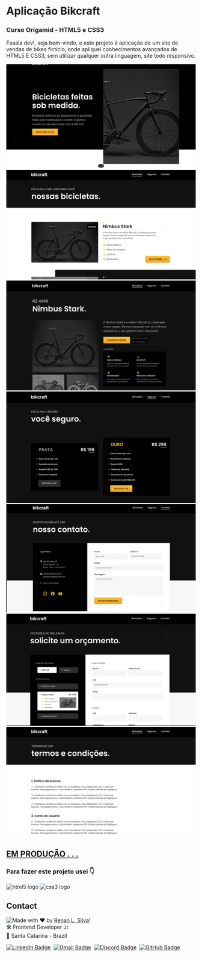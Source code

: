 # Aplicação Bikcraft

### Curso Origamid - HTML5 e CSS3

Faaala dev!, seja bem-vindo, e este projeto é aplicação de um site de vendas de bikes fictício, onde apliquei conhecimentos avançados de HTML5 E CSS3, sem utilizar qualquer outra linguagem, site todo responsivo.

![screenshot1](./img/screenshots/Screenshot_1.png)
![screenshot2](./img/screenshots/Screenshot_2.png)
![screenshot3](./img/screenshots/Screenshot_3.png)
![screenshot4](./img/screenshots/Screenshot_4.png)
![screenshot5](./img/screenshots/Screenshot_5.png)
![screenshot6](./img/screenshots/Screenshot_6.png)
![screenshot7](./img/screenshots/Screenshot_7.png)

## <a href="https://renyzeraa.github.io/app-bikcraft/" > EM PRODUÇÃO . . . </a>

### Para fazer este projeto usei 👇

<span>
  <img src="https://cdn.jsdelivr.net/gh/devicons/devicon/icons/html5/html5-original.svg" height="40" width="52" alt="html5 logo"  />
  <img src="https://cdn.jsdelivr.net/gh/devicons/devicon/icons/css3/css3-original.svg" height="40" width="52" alt="css3 logo"  />
</span>

## Contact

<img align="left" src="https://avatars.githubusercontent.com/renyzeraa?size=100">

Made with ❤️ by [Renan L. Silva](https://github.com/renyzeraa)! <br>
🛠 Frontend Developer Jr. <br>
📍 Santa Catarina - Brazil <br>

<a href="https://www.linkedin.com/in/renyzeraa" target="_blank"><img src="https://img.shields.io/badge/LinkedIn-0077B5?style=flat&logo=linkedin&logoColor=white" alt="LinkedIn Badge" height="20"></a>&nbsp;
<a href="mailto:renansilvaytb@gmail.com" target="_blank"><img src="https://img.shields.io/badge/Gmail-D14836?style=flat&logo=gmail&logoColor=white" alt="Gmail Badge" height="20"></a>&nbsp;
<a href="#"><img src="https://img.shields.io/badge/Discord-%237289DA.svg?logo=discord&logoColor=white" title="renan_s#7826" alt="Discord Badge" height="20"></a>&nbsp;
<a href="https://www.github.com/renyzeraa" target="_blank"><img src="https://img.shields.io/badge/GitHub-100000?style=flat&logo=github&logoColor=white" alt="GitHub Badge" height="20"></a>&nbsp;

<br clear="left"/>
